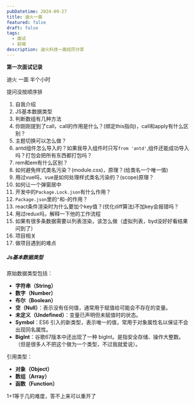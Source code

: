 ```yaml
---
pubDatetime: 2024-09-27
title: 迪火一面
featured: false
draft: false
tags:
  - 面试
  - 前端
description: 迪火科技一面经历分享
---
```


**第一次面试记录**

迪火 一面 半个小时

提问没按顺序排

1. 自我介绍
2. JS基本数据类型
3. 判断数组有几种方法
4. 你刚刚提到了call，call的作用是什么？(绑定this指向)，call和apply有什么区别？
5. 主题切换可以怎么做？
6. antd组件怎么导入的？如果我导入组件时只写`from 'antd'`,组件还能成功导入吗？打包会把所有东西都打包吗？
7. rem和em有什么区别？
8. 如何避免样式类名污染？(module.css)，原理？(给类名一个唯一值)
9. 用过vue吗，vue是如何处理样式类名污染的？(scope)原理？
10. 如何让一个弹窗居中
11. 开发中的`Package.Lock.json`有什么作用？
12. `Package.json`里的`^`和`~`的作用？
13. react条件渲染时为什么要加个key值？(优化diff算法)不加key会报错吗？
14. 用过redux吗，解释一下他的工作流程
15. 如果有很多条数据需要以列表渲染，该怎么做（虚拟列表，byd没好好看结果问到了）
16. 项目相关
17. 做项目遇到的难点

##### Js基本数据类型

原始数据类型包括：

- **字符串（String）**
- **数字（Number）**
- **布尔（Boolean）**
- **空（Null）**：表示没有任何值，通常用于赋值给可能会不存在的变量。
- **未定义（Undefined）**：变量已声明但未赋值时的状态。
- **Symbol**：ES6 引入的新类型，表示唯一的值，常用于对象属性名以保证不会出现同名属性。
- **BigInt**：谷歌67版本中还出现了一种 bigInt。是指安全存储、操作大整数。（但是很多人不把这个做为一个类型，不过我就爱说）。

引用类型：

- **对象（Object）**
- **数组（Array）**
- **函数（Function）**

1+1等于几的难度，答不上来可以重开了
